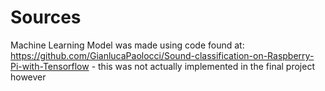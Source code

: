 # Sources
Machine Learning Model was made using code found at: https://github.com/GianlucaPaolocci/Sound-classification-on-Raspberry-Pi-with-Tensorflow - this was not actually implemented in the final project however
